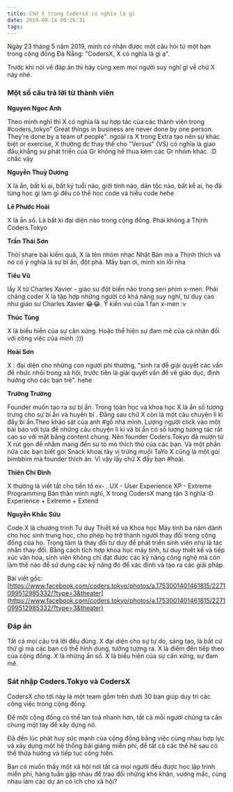 ```yaml
---
title: Chữ X trong CodersX có nghĩa là gì
date: 2019-08-14 00:26:31
tags:
---
```


Ngày 23 tháng 5 năm 2019, mình có nhận được một câu hỏi từ một bạn trong cộng đồng Đà Nẵng: "CodersX, X có nghĩa là gì ạ".

Trước khi nói về đáp án thì hãy cùng xem mọi người suy nghĩ gì về chữ X này nhé.

<!--more-->

### Một số câu trả lời từ thành viên

**Nguyen Ngoc Anh**

Theo mình nghĩ thì X có nghĩa là sự hợp tác của các thành viên trong #coders_tokyo" Great things in business are never done by one person. They’re done by a team of people". ngoài ra X trong Extra tạo nên sự khác biệt or exercise, X thường đc thay thế cho "Versus" (VS) có nghĩa là giao đấu,khẳng sư phát triển của Gr không hề thua kém các Gr nhóm khác. :D chắc vậy

**Nguyễn Thuỳ Dương**

X là ẩn, bất kì ai, bất ký tuổi nào, giới tính nào, dân tộc nào, bất kể ai, họ đã từng học gì làm gì đều có thể học code và hiểu code hehe

**Lê Phước Hoài**

X là ẩn số. Là bất kì đại diện nào trong cộng đồng. Phải không a Thịnh Coders.Tokyo

**Trần Thái Sơn**

Thôi share bài kiếm quà, X là tên nhóm nhạc Nhật Bản mà a Thịnh thích và nó có ý nghĩa là sự bí ẩn, đột phá. Mấy bạn ơi, mình xin lỗi nha

**Tiêu Vũ**

lấy X từ Charles Xavier - giáo sư đột biến não trong seri phim x-men. Phải chăng coder X là tập hợp những người có khả năng suy nghĩ, tư duy cao như giáo sư Charles Xavier 😂😂. Ý kiến vui của 1 fan x-men :v

**Thúc Tùng**

X là biểu hiển của sự cân xứng. Hoặc thể hiện sự đam mê của cá nhân đối với công việc của mình :)))

**Hoài Sơn**

X : đại diện cho những con người phi thường, "sinh ra để giải quyết các vấn đề nhức nhối trong xã hội, trước tiên là giải quyết vấn đề về giáo dục, định hướng cho các bạn trẻ". hehe

**Trường Trường**

Founder muốn tạo ra sự bí ẩn. Trong toán học và khoa học X là ẩn số tượng trưng cho sự bí ẩn và huyền bí . Đằng sau chữ X còn là một câu chuyện li kì đầy bí ẩn.Theo khảo sát của anh #gồ nhà mình. Lượng người click vào một bài báo với tựa đề những câu chuyện lì kì và bí ẩn có số lượng tương tác rất cao so với mặt bằng content chung.
Nên founder Coders.Tokyo đã mượn từ X rút gọn để nhằm mang đến sự tò mò thích thú của các bạn. Và một phần nữa các bạn biết gói Snack khoai tây vị trứng muối TaYo X cũng là một gói bimbbim mà founder thích ăn. Vì vậy lấy chữ X đấy bạn #hoài.

**Thiên Chí Đinh**

X thường là viết tắt cho tiền tố ex- .
UX - User Experience
XP - Extreme Programming
Bản thân mình nghĩ, X trong CodersX mang tận 3 nghĩa :D
Experience + Extreme + Extend

**Nguyễn Khắc Sửu**

Code.X là chương trình Tư duy Thiết kế và Khoa học Máy tính ba năm dành cho học sinh trung học, cho phép họ trở thành người thay đổi trong cộng đồng của họ. Trọng tâm là thay đổi tư duy để phát triển sinh viên như là tác nhân thay đổi. Bằng cách tích hợp khoa học máy tính, tư duy thiết kế và tiếp xúc văn hóa, sinh viên không chỉ đạt được các kỹ năng công nghệ mà còn làm thế nào để sử dụng các kỹ năng đó để xác định và tạo ra các giải pháp.

Bài viết gốc: [https://www.facebook.com/coders.tokyo/photos/a.1753001401461815/2271099512985332/?type=3&theater](https://www.facebook.com/coders.tokyo/photos/a.1753001401461815/2271099512985332/?type=3&theater)

### Đáp án

Tất cả mọi câu trả lời đều đúng. X đại diện cho sự tự do, sáng tạo, là bất cứ thứ gì mà các bạn có thể hình dung, tưởng tượng ra. X là điểm đến tiếp theo của cộng đồng. X là những ẩn số. X là biểu hiện của sự cân xứng, sự đam mê.

### Sát nhập Coders.Tokyo và CodersX

CodersX cho tới này là một team gồm trên dưới 30 bạn giúp duy trì các công việc trong cộng đồng.

Để một cộng đồng có thể lan toả nhanh hơn, tất cả mỗi người chúng ta cần chung một tay để xây dựng nó.

Đã đến lúc phát huy sức mạnh của cộng đồng bằng việc cùng nhau hợp lực và xây dựng một hệ thống bài giảng miễn phí, để tất cả các thế hệ sau có thể thừa hưởng và tiếp tục cống hiến.

Bạn có muốn thấy một xã hội nơi tất cả mọi người đều được học lập trình miễn phí, hàng tuần gặp nhau để trao đổi những khó khăn, vướng mắc, cùng nhau làm các dự án có ích cho xã hội?
